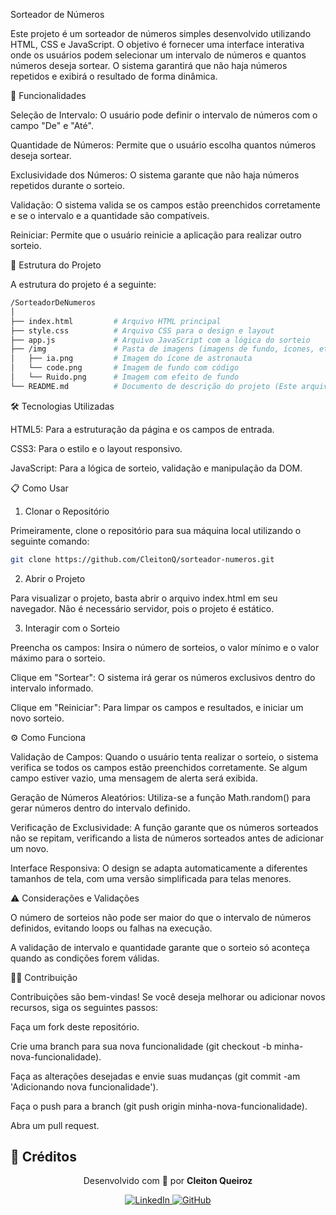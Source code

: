 Sorteador de Números

Este projeto é um sorteador de números simples desenvolvido utilizando HTML, CSS e JavaScript. O objetivo é fornecer uma interface interativa onde os usuários podem selecionar um intervalo de números e quantos números deseja sortear. O sistema garantirá que não haja números repetidos e exibirá o resultado de forma dinâmica.

🚀 Funcionalidades

Seleção de Intervalo: O usuário pode definir o intervalo de números com o campo "De" e "Até".

Quantidade de Números: Permite que o usuário escolha quantos números deseja sortear.

Exclusividade dos Números: O sistema garante que não haja números repetidos durante o sorteio.

Validação: O sistema valida se os campos estão preenchidos corretamente e se o intervalo e a quantidade são compatíveis.

Reiniciar: Permite que o usuário reinicie a aplicação para realizar outro sorteio.

📂 Estrutura do Projeto

A estrutura do projeto é a seguinte:
```bash
/SorteadorDeNumeros
│
├── index.html         # Arquivo HTML principal
├── style.css          # Arquivo CSS para o design e layout
├── app.js             # Arquivo JavaScript com a lógica do sorteio
├── /img               # Pasta de imagens (imagens de fundo, ícones, etc.)
│   ├── ia.png         # Imagem do ícone de astronauta
│   └── code.png       # Imagem de fundo com código
│   └── Ruido.png      # Imagem com efeito de fundo
└── README.md          # Documento de descrição do projeto (Este arquivo)
```
🛠️ Tecnologias Utilizadas

HTML5: Para a estruturação da página e os campos de entrada.

CSS3: Para o estilo e o layout responsivo.

JavaScript: Para a lógica de sorteio, validação e manipulação da DOM.

📋 Como Usar
1. Clonar o Repositório

Primeiramente, clone o repositório para sua máquina local utilizando o seguinte comando:
```bash
git clone https://github.com/CleitonQ/sorteador-numeros.git
```
2. Abrir o Projeto

Para visualizar o projeto, basta abrir o arquivo index.html em seu navegador. Não é necessário servidor, pois o projeto é estático.

3. Interagir com o Sorteio

Preencha os campos: Insira o número de sorteios, o valor mínimo e o valor máximo para o sorteio.

Clique em "Sortear": O sistema irá gerar os números exclusivos dentro do intervalo informado.

Clique em "Reiniciar": Para limpar os campos e resultados, e iniciar um novo sorteio.

⚙️ Como Funciona

Validação de Campos: Quando o usuário tenta realizar o sorteio, o sistema verifica se todos os campos estão preenchidos corretamente. Se algum campo estiver vazio, uma mensagem de alerta será exibida.

Geração de Números Aleatórios: Utiliza-se a função Math.random() para gerar números dentro do intervalo definido.

Verificação de Exclusividade: A função garante que os números sorteados não se repitam, verificando a lista de números sorteados antes de adicionar um novo.

Interface Responsiva: O design se adapta automaticamente a diferentes tamanhos de tela, com uma versão simplificada para telas menores.

⚠️ Considerações e Validações

O número de sorteios não pode ser maior do que o intervalo de números definidos, evitando loops ou falhas na execução.

A validação de intervalo e quantidade garante que o sorteio só aconteça quando as condições forem válidas.

🧑‍💻 Contribuição

Contribuições são bem-vindas! Se você deseja melhorar ou adicionar novos recursos, siga os seguintes passos:

Faça um fork deste repositório.

Crie uma branch para sua nova funcionalidade (git checkout -b minha-nova-funcionalidade).

Faça as alterações desejadas e envie suas mudanças (git commit -am 'Adicionando nova funcionalidade').

Faça o push para a branch (git push origin minha-nova-funcionalidade).

Abra um pull request.

## 📇 Créditos

<p align="center">
  Desenvolvido com 💙 por <strong>Cleiton Queiroz</strong>
</p>

<p align="center">
  <a href="https://www.linkedin.com/in/cleitonqueiroz-dev" target="_blank">
    <img src="https://img.shields.io/badge/-LinkedIn-0A66C2?style=for-the-badge&logo=linkedin&logoColor=white" alt="LinkedIn">
  </a>
  <a href="https://github.com/CleitonQ" target="_blank">
    <img src="https://img.shields.io/badge/-GitHub-181717?style=for-the-badge&logo=github&logoColor=white" alt="GitHub">
  </a>
